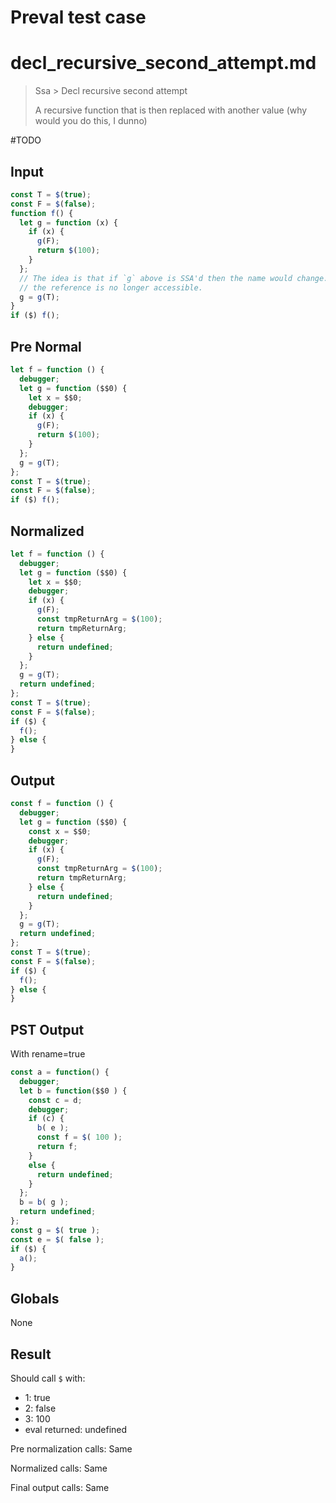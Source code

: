 # Preval test case

# decl_recursive_second_attempt.md

> Ssa > Decl recursive second attempt
>
> A recursive function that is then replaced with another value (why would you do this, I dunno)

#TODO

## Input

`````js filename=intro
const T = $(true);
const F = $(false);
function f() {
  let g = function (x) {
    if (x) {
      g(F);
      return $(100);
    }
  };
  // The idea is that if `g` above is SSA'd then the name would change. But if the name changes then
  // the reference is no longer accessible.
  g = g(T);
}
if ($) f();
`````

## Pre Normal

`````js filename=intro
let f = function () {
  debugger;
  let g = function ($$0) {
    let x = $$0;
    debugger;
    if (x) {
      g(F);
      return $(100);
    }
  };
  g = g(T);
};
const T = $(true);
const F = $(false);
if ($) f();
`````

## Normalized

`````js filename=intro
let f = function () {
  debugger;
  let g = function ($$0) {
    let x = $$0;
    debugger;
    if (x) {
      g(F);
      const tmpReturnArg = $(100);
      return tmpReturnArg;
    } else {
      return undefined;
    }
  };
  g = g(T);
  return undefined;
};
const T = $(true);
const F = $(false);
if ($) {
  f();
} else {
}
`````

## Output

`````js filename=intro
const f = function () {
  debugger;
  let g = function ($$0) {
    const x = $$0;
    debugger;
    if (x) {
      g(F);
      const tmpReturnArg = $(100);
      return tmpReturnArg;
    } else {
      return undefined;
    }
  };
  g = g(T);
  return undefined;
};
const T = $(true);
const F = $(false);
if ($) {
  f();
} else {
}
`````

## PST Output

With rename=true

`````js filename=intro
const a = function() {
  debugger;
  let b = function($$0 ) {
    const c = d;
    debugger;
    if (c) {
      b( e );
      const f = $( 100 );
      return f;
    }
    else {
      return undefined;
    }
  };
  b = b( g );
  return undefined;
};
const g = $( true );
const e = $( false );
if ($) {
  a();
}
`````

## Globals

None

## Result

Should call `$` with:
 - 1: true
 - 2: false
 - 3: 100
 - eval returned: undefined

Pre normalization calls: Same

Normalized calls: Same

Final output calls: Same
